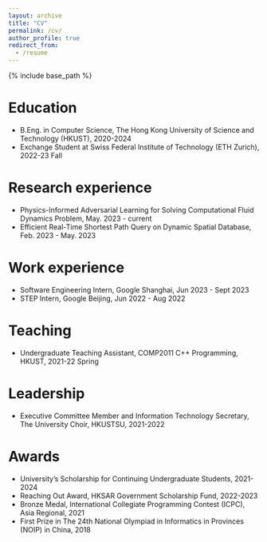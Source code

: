 ```yaml
---
layout: archive
title: "CV"
permalink: /cv/
author_profile: true
redirect_from:
  - /resume
---
```


{% include base_path %}

Education
======
* B.Eng. in Computer Science, The Hong Kong University of Science and Technology (HKUST), 2020-2024
* Exchange Student at Swiss Federal Institute of Technology (ETH Zurich), 2022-23 Fall

Research experience
======
* Physics-Informed Adversarial Learning for Solving Computational Fluid Dynamics Problem, May. 2023 - current
* Efficient Real-Time Shortest Path Query on Dynamic Spatial Database, Feb. 2023 - May. 2023

Work experience
======
* Software Engineering Intern, Google Shanghai, Jun 2023 - Sept 2023
* STEP Intern, Google Beijing, Jun 2022 - Aug 2022
  
Teaching
======
* Undergraduate Teaching Assistant, COMP2011 C++ Programming, HKUST, 2021-22 Spring

Leadership
======
* Executive Committee Member and Information Technology Secretary, The University Choir, HKUSTSU, 2021-2022

Awards
======
* University’s Scholarship for Continuing Undergraduate Students, 2021-2024
* Reaching Out Award, HKSAR Government Scholarship Fund, 2022-2023
* Bronze Medal, International Collegiate Programming Contest (ICPC), Asia Regional, 2021
* First Prize in The 24th National Olympiad in Informatics in Provinces (NOIP) in China, 2018
  
